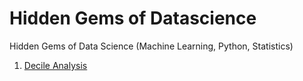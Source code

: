 # Hidden Gems of Datascience 
Hidden Gems of Data Science (Machine Learning, Python, Statistics)

1. [Decile Analysis](https://github.com/selva86/hiddengemsofdatascience/tree/main/Decile%20Analysis)
